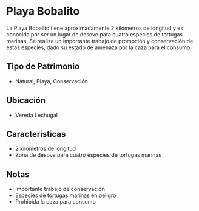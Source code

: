 # Playa Bobalito

La Playa Bobalito tiene aproximadamente 2 kilómetros de longitud y es conocida por ser un lugar de desove para cuatro especies de tortugas marinas. Se realiza un importante trabajo de promoción y conservación de estas especies, dado su estado de amenaza por la caza para el consumo.

## Tipo de Patrimonio
- Natural, Playa, Conservación

## Ubicación
- Vereda Lechugal

## Características
- 2 kilómetros de longitud
- Zona de desove para cuatro especies de tortugas marinas

## Notas
- Importante trabajo de conservación
- Especies de tortugas marinas en peligro
- Prohibida la caza para consumo 
